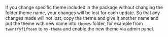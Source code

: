 <!--t Child Theme t-->
<!--d So that any changes made will not be lost with each update, copy the theme and give it another name and put the theme with new name into `themes` d-->

If you change specific theme included in the package without changing the folder theme name, your changes will be lost for each update. So that any changes made will not  lost, copy the theme and give it another name and put the theme with new name into `themes` folder, for example from `twentfyfifteen` to `my-theme` and enable the new theme via admin panel.